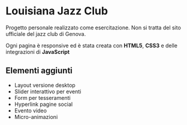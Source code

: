 # Louisiana Jazz Club

Progetto personale realizzato come esercitazione.
Non si tratta del sito ufficiale del jazz club di Genova.

Ogni pagina è responsive ed è stata creata con **HTML5**, **CSS3** e delle integrazioni di **JavaScript** 

## Elementi aggiunti
- Layout versione desktop  
- Slider interattivo per eventi  
- Form per tesseramenti  
- Hyperlink pagine social  
- Evento video  
- Micro-animazioni  

